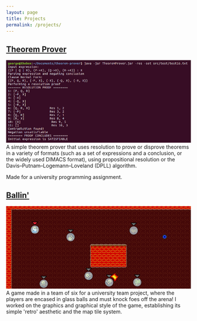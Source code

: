 ```yaml
---
layout: page
title: Projects
permalink: /projects/
---
```

## [Theorem Prover](https://github.com/georgejkaye/theorem-prover)
![Theorem Prover](/images/projects/theorem-prover.jpg)
A simple theorem prover that uses resolution to prove or disprove theorems in a variety of formats (such as a set of expressions and a conclusion, or the widely used DIMACS format), using propositional resolution or the Davis–Putnam–Logemann–Loveland (DPLL) algorithm.

Made for a university programming assignment.

## [Ballin'](https://github.com/georgejkaye/ballin-game)
![Theorem Prover](/images/projects/ballin.jpg)
A game made in a team of six for a university team project, where the players are encased in glass balls and must knock foes off the arena! I worked on the graphics and graphical style of the game, establishing its simple 'retro' aesthetic and the map tile system.